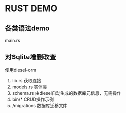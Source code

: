 # RUST DEMO
## 各类语法demo
main.rs

## 对Sqlite增删改查
使用diesel-orm 
1. lib.rs 获取连接
2. models.rs 实体类
3. schema.rs 由diesel自动生成的数据库元信息，无需操作
4. bin/* CRUD操作示例
5. /migrations 数据库迁移文件